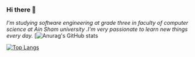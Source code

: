 ### Hi there 👋
<!-- <p>I'm software engineering student at level three .</p> -->
<em>I'm studying software engineering at grade three in faculty of computer science at Ain Sham university .I'm very passionate to learn new things every day.</em>
[![Anurag's GitHub stats](https://github-readme-stats.vercel.app/api?username=salahashraf253&theme=radical&show_icons=true)

[![Top Langs](https://github-readme-stats.vercel.app/api/top-langs/?username=salahashraf253&theme=radical)](https://github.com/anuraghazra/github-readme-stats)



